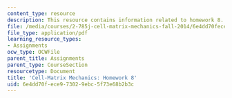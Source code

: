 ```yaml
---
content_type: resource
description: This resource contains information related to homework 8.
file: /media/courses/2-785j-cell-matrix-mechanics-fall-2014/6e4dd70fece973029ebc5f73e68b2b3c_MIT2_785JF14_Homework_8.pdf
file_type: application/pdf
learning_resource_types:
- Assignments
ocw_type: OCWFile
parent_title: Assignments
parent_type: CourseSection
resourcetype: Document
title: 'Cell-Matrix Mechanics: Homework 8'
uid: 6e4dd70f-ece9-7302-9ebc-5f73e68b2b3c
---
```

